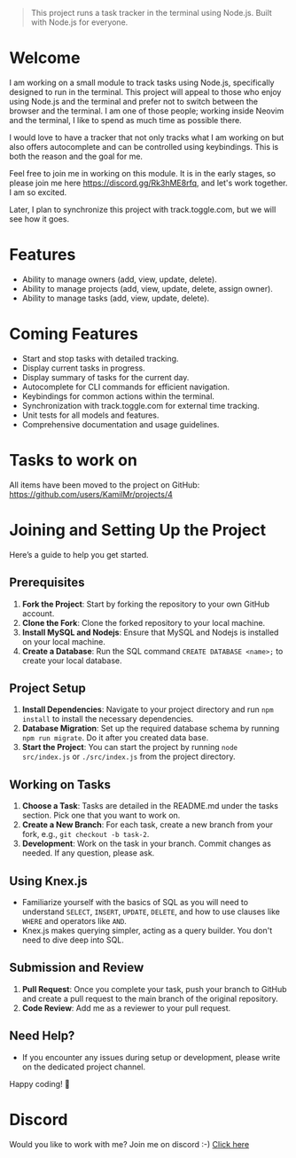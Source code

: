 > This project runs a task tracker in the terminal using Node.js. Built with Node.js for everyone.

# Welcome
I am working on a small module to track tasks using Node.js, specifically designed to run in the terminal. This project will appeal to those who enjoy using Node.js and the terminal and prefer not to switch between the browser and the terminal. I am one of those people; working inside Neovim and the terminal, I like to spend as much time as possible there.

I would love to have a tracker that not only tracks what I am working on but also offers autocomplete and can be controlled using keybindings. This is both the reason and the goal for me.

Feel free to join me in working on this module. It is in the early stages, so please join me here  https://discord.gg/Rk3hME8rfq, and let's work together. I am so excited.

Later, I plan to synchronize this project with track.toggle.com, but we will see how it goes.

# Features
- Ability to manage owners (add, view, update, delete).
- Ability to manage projects (add, view, update, delete, assign owner).
- Ability to manage tasks (add, view, update, delete).

# Coming Features
- Start and stop tasks with detailed tracking.
- Display current tasks in progress.
- Display summary of tasks for the current day.
- Autocomplete for CLI commands for efficient navigation.
- Keybindings for common actions within the terminal.
- Synchronization with track.toggle.com for external time tracking.
- Unit tests for all models and features.
- Comprehensive documentation and usage guidelines.

# Tasks to work on
All items have been moved to the project on GitHub: https://github.com/users/KamilMr/projects/4

# Joining and Setting Up the Project

Here’s a guide to help you get started.

## Prerequisites

1. **Fork the Project**: Start by forking the repository to your own GitHub account.
2. **Clone the Fork**: Clone the forked repository to your local machine.
3. **Install MySQL and Nodejs**: Ensure that MySQL and Nodejs is installed on your local machine. 
4. **Create a Database**: Run the SQL command `CREATE DATABASE <name>;` to create your local database.

## Project Setup

1. **Install Dependencies**: Navigate to your project directory and run `npm install` to install the necessary dependencies.
2. **Database Migration**: Set up the required database schema by running `npm run migrate`. Do it after you created data base.
3. **Start the Project**: You can start the project by running `node src/index.js` or `./src/index.js` from the project directory.

## Working on Tasks

1. **Choose a Task**: Tasks are detailed in the README.md under the tasks section. Pick one that you want to work on.
2. **Create a New Branch**: For each task, create a new branch from your fork, e.g., `git checkout -b task-2`.
3. **Development**: Work on the task in your branch. Commit changes as needed. If any question, please ask. 

## Using Knex.js

- Familiarize yourself with the basics of SQL as you will need to understand `SELECT`, `INSERT`, `UPDATE`, `DELETE`, and how to use clauses like `WHERE` and operators like `AND`.
- Knex.js makes querying simpler, acting as a query builder. You don't need to dive deep into SQL.

## Submission and Review

1. **Pull Request**: Once you complete your task, push your branch to GitHub and create a pull request to the main branch of the original repository.
2. **Code Review**: Add me as a reviewer to your pull request.

## Need Help?

- If you encounter any issues during setup or development, please write on the dedicated project channel. 

Happy coding! 🙂


# Discord
Would you like to work with me? Join me on discord :-)
[Click here](https://discord.gg/Rk3hME8rfq)
